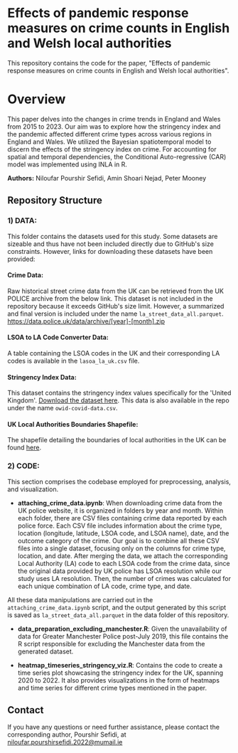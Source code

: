 # Effects of pandemic response measures on crime counts in English and Welsh local authorities
This repository contains the code for the paper, "Effects of pandemic response measures on crime counts in English and Welsh local authorities". 

# Overview 
This paper delves into the changes in crime trends in England and Wales from 2015 to 2023. Our aim was to explore how the stringency index and the pandemic affected different crime types across various regions in England and Wales. We utilized the Bayesian spatiotemporal model to discern the effects of the stringency index on crime. For accounting for spatial and temporal dependencies, the Conditional Auto-regressive (CAR) model was implemented using INLA in R.

**Authors:** Niloufar Pourshir Sefidi, Amin Shoari Nejad, Peter Mooney

## Repository Structure

### 1) DATA:
This folder contains the datasets used for this study. Some datasets are sizeable and thus have not been included directly due to GitHub's size constraints. However, links for downloading these datasets have been provided:

#### Crime Data:
Raw historical street crime data from the UK can be retrieved from the UK POLICE archive from the below link. This dataset is not included in the repository because it exceeds GitHub's size limit. However, a summarized and final version is included under the name `la_street_data_all.parquet`.
https://data.police.uk/data/archive/[year]-[month].zip

#### LSOA to LA Code Converter Data:
A table containing the LSOA codes in the UK and their corresponding LA codes is available in the `lasoa_la_uk.csv` file.


#### Stringency Index Data:
This dataset contains the stringency index values specifically for the 'United Kingdom'. [Download the dataset here](https://ourworldindata.org/explorers/coronavirus-data-explorer?uniformYAxis=0&country=~GBR&hideControls=true&Interval=7-day+rolling+average&Relative+to+Population=true&Color+by+test+positivity=false&Metric=Stringency+index).
This data is also available in the repo under the name `owid-covid-data.csv`.

#### UK Local Authorities Boundaries Shapefile:
The shapefile detailing the boundaries of local authorities in the UK can be found [here](https://geoportal.statistics.gov.uk/datasets/196d1a072aaa4882a50be333679d4f63/explore?location=32.483421%2C-48.094640%2C3.86).

### 2) CODE:
This section comprises the codebase employed for preprocessing, analysis, and visualization.

- **attaching_crime_data.ipynb**:
When downloading crime data from the UK police website, it is organized in folders by year and month. Within each folder, there are CSV files containing crime data reported by each police force. Each CSV file includes information about the crime type, location (longitude, latitude, LSOA code, and LSOA name), date, and the outcome category of the crime.
Our goal is to combine all these CSV files into a single dataset, focusing only on the columns for crime type, location, and date. After merging the data, we attach the corresponding Local Authority (LA) code to each LSOA code from the crime data, since the original data provided by UK police has LSOA resolution while our study uses LA resolution. Then, the number of crimes was calculated for each unique combination of LA code, crime type, and date.

All these data manipulations are carried out in the `attaching_crime_data.ipynb` script, and the output generated by this script is saved as `la_street_data_all.parquet` in the data folder of this repository.
  
- **data_preparation_excluding_manchester.R**: Given the unavailability of data for Greater Manchester Police post-July 2019, this file contains the R script responsible for excluding the Manchester data from the generated dataset.
  
- **heatmap_timeseries_stringency_viz.R**: Contains the code to create a time series plot showcasing the stringency index for the UK, spanning 2020 to 2022. It also provides visualizations in the form of heatmaps and time series for different crime types mentioned in the paper.


## Contact

If you have any questions or need further assistance, please contact the corresponding author, Pourshir Sefidi, at niloufar.pourshirsefidi.2022@mumail.ie
